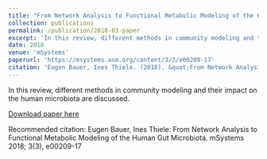 ```yaml
---
title: "From Network Analysis to Functional Metabolic Modeling of the Human Gut Microbiota"
collection: publications
permalink: /publication/2018-03-paper
excerpt: 'In this review, different methods in community modeling and their impact on the human microbiota are discussed.'
date: 2018
venue: 'mSystems'
paperurl: 'https://msystems.asm.org/content/3/3/e00209-17'
citation: 'Eugen Bauer, Ines Thiele. (2018). &quot;From Network Analysis to Functional Metabolic Modeling of the Human Gut Microbiota&quot; <i>mSystems</i>. 3(3).'
---
```

In this review, different methods in community modeling and their impact on the human microbiota are discussed.

[Download paper here](https://msystems.asm.org/content/3/3/e00209-17)

Recommended citation: Eugen Bauer, Ines Thiele: From Network Analysis to Functional Metabolic Modeling of the Human Gut Microbiota. mSystems 2018; 3(3), e00209-17 